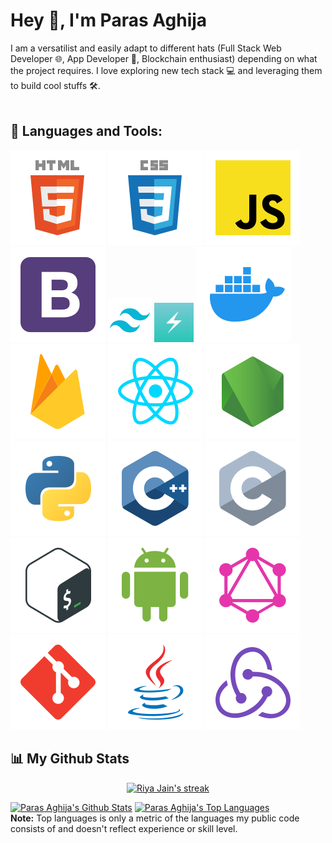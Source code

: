 # Hey 👋, I'm Paras Aghija

I am a versatilist and easily adapt to different hats (Full Stack Web Developer 🌐, App Developer 📱, Blockchain enthusiast) depending on what the project requires. I love exploring new tech stack 💻 and leveraging them to build cool stuffs 🛠️.
<br/>
<br/>

## 🔨 Languages and Tools:

<img src="./assets/html.svg">
<img src="./assets/css.svg">
<img src="./assets/javascript.svg">
<img src="./assets/bootstrap.svg">
<img src="./assets/tailwind.svg" width="70px">
<img src="./assets/chakra.png" width="63px">
<img src="./assets/docker.svg">
<img src="./assets/firebase.svg">
<img src="./assets/react.svg">
<img src="./assets/node.svg">
<img src="./assets/python.svg">
<img src="./assets/c++.svg">
<img src="./assets/c.svg">
<img src="./assets/bash-colored.svg">
<img src="./assets/android.svg">
<img src="./assets/graphql.svg">
<img src="./assets/git-scm.svg">
<img src="./assets/java.svg">
<img src="./assets/redux.svg">

<br>

## 📊 My Github Stats

<p align="center">
    <a href="https://github.com/paras-aghija/github-readme-streak-stats">
        <img title="🔥 Get streak stats for your profile at git.io/streak-stats" alt="Riya Jain's streak" src="https://github-readme-streak-stats.herokuapp.com/?user=paras-aghija&theme=black-ice&hide_border=true&stroke=0000&background=060A0CD0"/>
    </a>
</p>

<a href="https://github.com/paras-aghija/github-readme-stats"><img alt="Paras Aghija's Github Stats" src="https://github-readme-stats.vercel.app/api?username=paras-aghija&show_icons=true&count_private=true&theme=react&hide_border=true&bg_color=0D1117" /></a>
<a href="https://github.com/paras-aghija/github-readme-stats"><img alt="Paras Aghija's Top Languages" src="https://github-readme-stats.vercel.app/api/top-langs/?username=paras-aghija&langs_count=8&count_private=true&layout=compact&theme=react&hide_border=true&bg_color=0D1117"/></a>
<br/>
<b>Note:</b> Top languages is only a metric of the languages my public code consists of and doesn't reflect experience or skill level.
